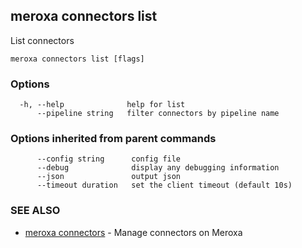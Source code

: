 ## meroxa connectors list

List connectors

```
meroxa connectors list [flags]
```

### Options

```
  -h, --help              help for list
      --pipeline string   filter connectors by pipeline name
```

### Options inherited from parent commands

```
      --config string      config file
      --debug              display any debugging information
      --json               output json
      --timeout duration   set the client timeout (default 10s)
```

### SEE ALSO

* [meroxa connectors](meroxa_connectors.md)	 - Manage connectors on Meroxa

